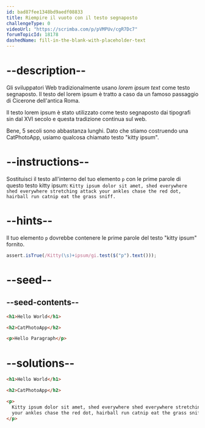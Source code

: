 ```yaml
---
id: bad87fee1348bd9aedf08833
title: Riempire il vuoto con il testo segnaposto
challengeType: 0
videoUrl: "https://scrimba.com/p/pVMPUv/cgR7Dc7"
forumTopicId: 18178
dashedName: fill-in-the-blank-with-placeholder-text
---
```


# --description--

Gli sviluppatori Web tradizionalmente usano <dfn>lorem ipsum text</dfn> come testo segnaposto. Il testo del lorem ipsum è tratto a caso da un famoso passaggio di Cicerone dell'antica Roma.

Il testo lorem ipsum è stato utilizzato come testo segnaposto dai tipografi sin dal XVI secolo e questa tradizione continua sul web.

Bene, 5 secoli sono abbastanza lunghi. Dato che stiamo costruendo una CatPhotoApp, usiamo qualcosa chiamato testo "kitty ipsum".

# --instructions--

Sostituisci il testo all'interno del tuo elemento `p` con le prime parole di questo testo kitty ipsum: `Kitty ipsum dolor sit amet, shed everywhere shed everywhere stretching attack your ankles chase the red dot, hairball run catnip eat the grass sniff.`

# --hints--

Il tuo elemento `p` dovrebbe contenere le prime parole del testo "kitty ipsum" fornito.

```js
assert.isTrue(/Kitty(\s)+ipsum/gi.test($("p").text()));
```

# --seed--

## --seed-contents--

```html
<h1>Hello World</h1>

<h2>CatPhotoApp</h2>

<p>Hello Paragraph</p>
```

# --solutions--

```html
<h1>Hello World</h1>

<h2>CatPhotoApp</h2>

<p>
  Kitty ipsum dolor sit amet, shed everywhere shed everywhere stretching attack
  your ankles chase the red dot, hairball run catnip eat the grass sniff
</p>
```
